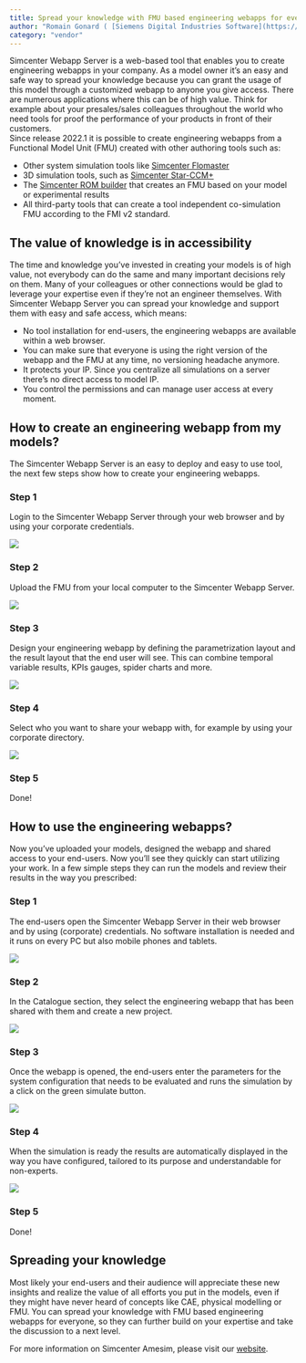 ```yaml
---
title: Spread your knowledge with FMU based engineering webapps for everyone
author: "Romain Gonard ( [Siemens Digital Industries Software](https://www.sw.siemens.com/ ) )"
category: "vendor"
---	
```


Simcenter Webapp Server is a web-based tool that enables you to create engineering webapps in your company. As a model owner it’s an easy and safe way to spread your knowledge because you can grant the usage of this model through a customized webapp to anyone you give access. There are numerous applications where this can be of high value. Think for example about your presales/sales colleagues throughout the world who need tools for proof the performance of your products in front of their customers.  
Since release 2022.1 it is possible to create engineering webapps from a Functional Model Unit (FMU) created with other authoring tools such as: 
* Other system simulation tools like [Simcenter Flomaster](https://www.plm.automation.siemens.com/global/en/products/simcenter/flomaster.html )
* 3D simulation tools, such as [Simcenter Star-CCM+](https://www.plm.automation.siemens.com/global/en/products/simcenter/STAR-CCM.html )
* The [Simcenter ROM builder](https://www.plm.automation.siemens.com/global/en/products/simulation-test/rom-builder.html ) that creates an FMU based on your model or experimental results
* All third-party tools that can create a tool independent co-simulation FMU according to the FMI v2 standard.

## The value of knowledge is in accessibility 
The time and knowledge you’ve invested in creating your models is of high value, not everybody can do the same and many important decisions rely on them. Many of your colleagues or other connections would be glad to leverage your expertise even if they’re not an engineer themselves. With Simcenter Webapp Server you can spread your knowledge and support them with easy and safe access, which means: 
* No tool installation for end-users, the engineering webapps are available within a web browser.
* You can make sure that everyone is using the right version of the webapp and the FMU at any time, no versioning headache anymore. 
* It protects your IP. Since you centralize all simulations on a server there’s no direct access to model IP. 
* You control the permissions and can manage user access at every moment.

## How to create an engineering webapp from my models? 
The Simcenter Webapp Server is an easy to deploy and easy to use tool, the next few steps show how to create your engineering webapps.  

### Step 1
Login to the Simcenter Webapp Server through your web browser and by using your corporate credentials. 

![](webapp_image1.png)

### Step 2
Upload the FMU from your local computer to the Simcenter Webapp Server.

![](webapp_image2.png)

### Step 3
Design your engineering webapp by defining the parametrization layout and the result layout that the end user will see. This can combine temporal variable results, KPIs gauges, spider charts and more. 

![](webapp_image3.png)

### Step 4
Select who you want to share your webapp with, for example by using your corporate directory.

![](webapp_image4.png)

### Step 5
Done!

## How to use the engineering webapps?  
Now you’ve uploaded your models, designed the webapp and shared access to your end-users. Now you’ll see they quickly can start utilizing your work. In a few simple steps they can run the models and review their results in the way you prescribed: 

### Step 1
The end-users open the Simcenter Webapp Server in their web browser and by using (corporate) credentials. No software installation is needed and it runs on every PC but also mobile phones and tablets.  

![](webapp_image5.png)

### Step 2
In the Catalogue section, they select the engineering webapp that has been shared with them and create a new project. 

![](webapp_image6.png)

### Step 3
Once the webapp is opened, the end-users enter the parameters for the system configuration that needs to be evaluated and runs the simulation by a click on the green simulate button.

![](webapp_image7.png)

### Step 4
When the simulation is ready the results are automatically displayed in the way you have configured, tailored to its purpose and understandable for non-experts. 

![](webapp_image8.png)

### Step 5
Done! 

## Spreading your knowledge
Most likely your end-users and their audience will appreciate these new insights and realize the value of all efforts you put in the models, even if they might have never heard of concepts like CAE, physical modelling or FMU. You can spread your knowledge with FMU based engineering webapps for everyone, so they can further build on your expertise and take the discussion to a next level.  

For more information on Simcenter Amesim, please visit our [website](https://www.plm.automation.siemens.com/global/en/products/simcenter/simcenter-webapp-server.html ).

